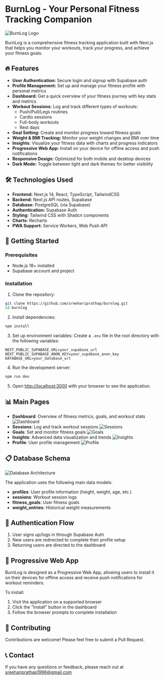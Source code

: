 # BurnLog - Your Personal Fitness Tracking Companion

![BurnLog Logo](/public/burnlog-icon-splash.png)

BurnLog is a comprehensive fitness tracking application built with Next.js that helps you monitor your workouts, track your progress, and achieve your fitness goals.

## 🔥 Features

- **User Authentication:** Secure login and signup with Supabase auth
- **Profile Management:** Set up and manage your fitness profile with personal metrics
- **Dashboard:** Get a quick overview of your fitness journey with key stats and metrics
- **Workout Sessions:** Log and track different types of workouts:
  - Push/Pull/Legs routines
  - Cardio sessions
  - Full-body workouts
  - Rest days
- **Goal Setting:** Create and monitor progress toward fitness goals
- **Weight & BMI Tracking:** Monitor your weight changes and BMI over time
- **Insights:** Visualize your fitness data with charts and progress indicators
- **Progressive Web App:** Install on your device for offline access and push notifications
- **Responsive Design:** Optimized for both mobile and desktop devices
- **Dark Mode:** Toggle between light and dark themes for better visibility

## 🛠️ Technologies Used

- **Frontend:** Next.js 14, React, TypeScript, TailwindCSS
- **Backend:** Next.js API routes, Supabase
- **Database:** PostgreSQL (via Supabase)
- **Authentication:** Supabase Auth
- **Styling:** Tailwind CSS with Shadcn components
- **Charts:** Recharts
- **PWA Support:** Service Workers, Web Push API

## 🚀 Getting Started

### Prerequisites

- Node.js 18+ installed
- Supabase account and project

### Installation

1. Clone the repository:
```bash
git clone https://github.com/sreehariprathap/burnlog.git
cd burnlog
```

2. Install dependencies:
```bash
npm install
```

3. Set up environment variables:
Create a `.env` file in the root directory with the following variables:
```
NEXT_PUBLIC_SUPABASE_URL=your_supabase_url
NEXT_PUBLIC_SUPABASE_ANON_KEY=your_supabase_anon_key
DATABASE_URL=your_database_url
```

4. Run the development server:
```bash
npm run dev
```

5. Open [http://localhost:3000](http://localhost:3000) with your browser to see the application.

## 📊 Main Pages

- **Dashboard**: Overview of fitness metrics, goals, and workout stats
![Dashboard](/public/docs/dashboard.png)
- **Sessions**: Log and track workout sessions
![Sessions](/public/docs/sessions.png)
- **Goals**: Set and monitor fitness goals
![Goals](/public/docs/goals.png)
- **Insights**: Advanced data visualization and trends
![Insights](/public/docs/insights.png)
- **Profile**: User profile management
![Profile](/public/docs/profile.png)

## 📋 Database Schema

![Database Architecture](/public/docs/db-architecture.png)

The application uses the following main data models:

- **profiles**: User profile information (height, weight, age, etc.)
- **sessions**: Workout session logs
- **fitness_goals**: User fitness goals
- **weight_entries**: Historical weight measurements

## 🔐 Authentication Flow

1. User signs up/logs in through Supabase Auth
2. New users are redirected to complete their profile setup
3. Returning users are directed to the dashboard


## 📱 Progressive Web App

BurnLog is designed as a Progressive Web App, allowing users to install it on their devices for offline access and receive push notifications for workout reminders.

To install:
1. Visit the application on a supported browser
2. Click the "Install" button in the dashboard
3. Follow the browser prompts to complete installation

## 🤝 Contributing

Contributions are welcome! Please feel free to submit a Pull Request.

## 📞 Contact

If you have any questions or feedback, please reach out at sreehariprathap1996@gmail.com
